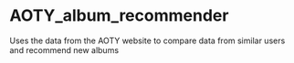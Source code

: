 # AOTY_album_recommender
Uses the data from the AOTY website to compare data from similar users and recommend new albums
